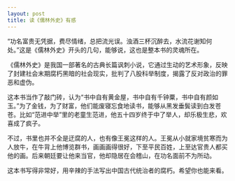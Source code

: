```yaml
---
layout: post
title: 读《儒林外史》有感
---
```



“功名富贵无凭据，费尽情绪，总把流光误。浊酒三杯沉醉去，水流花谢知何处。”这是《儒林外史》开头的几句，能够说，这也是整本书的灵魂所在。

《儒林外史》是我国一部著名的古典长篇讽刺小说，它通过生动的艺术形象，反映了封建社会末期腐朽黑暗的社会现实，批判了八股科举制度，揭露了反对政治的罪恶和虚伪。

这本书当作了敲门砖，认为“书中自有黄金屋，书中自有千钟粟，书中自有颜如玉。”为了金钱，为了财富，他们能废寝忘食地读书，能够从黑发垂鬓读到白发苍苍。比如“范进中举”里的老童生范进，他五十四岁终于中了举人，却乐极生悲，欢喜成了疯子。

不过，书里也并不全是迂腐的人，也有像王冕这样的人。王冕从小就家境贫寒而为人放牛，在牛背上他博览群书，画画画得很好，下至平民百姓，上至达官贵人都买他的画。后来朝廷要让他来当官，他却隐居在会稽山，在功名面前不为所动。

这本书写得非常好，用辛辣的手法写出中国古代统治者的腐朽。希望你也能来看。
